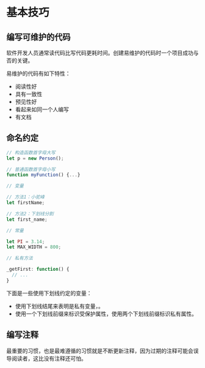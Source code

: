 # 基本技巧

## 编写可维护的代码

软件开发人员通常读代码比写代码更耗时间。创建易维护的代码时一个项目成功与否的关键。

易维护的代码有如下特性：

- 阅读性好
- 具有一致性
- 预见性好
- 看起来如同一个人编写
- 有文档

## 命名约定

```js
// 构造函数首字母大写
let p = new Person();
```

```js
// 普通函数首字母小写
function myFunction() {...}
```

```js
// 变量

// 方法1：小驼峰
let firstName;

// 方法2：下划线分割
let first_name;
```

```js
// 常量

let PI = 3.14;
let MAX_WIDTH = 800;
```

```js
// 私有方法

_getFirst: function() {
  // ...
}
```

下面是一些使用下划线约定的变量：

- 使用下划线结尾来表明是私有变量，。
- 使用一个下划线前缀来标识受保护属性，使用两个下划线前缀标识私有属性。

## 编写注释

最重要的习惯，也是最难遵循的习惯就是不断更新注释，因为过期的注释可能会误导阅读者，这比没有注释还可怕。













